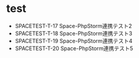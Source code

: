 # test
- SPACETEST-T-17 Space-PhpStorm連携テスト2
- SPACETEST-T-18 Space-PhpStorm連携テスト3
- SPACETEST-T-19 Space-PhpStorm連携テスト4
- SPACETEST-T-20 Space-PhpStorm連携テスト5